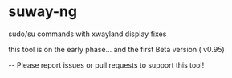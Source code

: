 # suway-ng
sudo/su commands with xwayland display fixes 


this tool is on the early phase... and the first Beta version ( v0.95) 

-- Please report issues or pull requests to support this tool!
